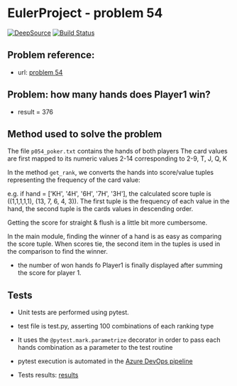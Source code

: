# EulerProject  - problem 54

[![DeepSource](https://static.deepsource.io/deepsource-badge-light-mini.svg)](https://deepsource.io/gh/xmayeur/euler54/?ref=repository-badge)
[![Build Status](https://dev.azure.com/xmayeur/Euler54/_apis/build/status/xmayeur.euler54?branchName=master)](https://dev.azure.com/xmayeur/Euler54/_build/latest?definitionId=15&branchName=master)

## Problem reference:
* url: [problem 54](https://projecteuler.net/problem=54)

## Problem: how many hands does Player1 win? 

* result = 376

## Method used to solve the problem
The file `p054_poker.txt` contains the hands of both players
The card values are first mapped to its numeric values 2-14 corresponding to 2-9, T, J, Q, K

In the method `get_rank`, we converts the hands into score/value tuples representing the frequency of the card value: 

e.g. if hand = ['KH', '4H', '6H', '7H', '3H'], the calculated score tuple is
((1,1,1,1,1), (13, 7, 6, 4, 3)). The first tuple is the frequency of each value in the hand, the second tuple is the cards values in descending order.


Getting the score for straight & flush is a little bit more cumbersome. 

In the main module, finding the winner of a hand is as easy as comparing the score tuple. When scores tie, the second item in the tuples is used in the comparison to find the winner.

* the number of won hands fo Player1 is finally displayed after summing the score for player 1.

## Tests 

* Unit tests are performed using pytest.
* test file is test.py, asserting 100 combinations of each ranking type   
* It uses the `@pytest.mark.parametrize` decorator in order to pass each hands combination as a parameter to the test routine  
* pytest execution is automated in the [Azure DevOps pipeline](https://dev.azure.com/xmayeur/Euler54)

* Tests results: [results](https://dev.azure.com/xmayeur/Euler54/_build/results?buildId=238&view=ms.vss-test-web.build-test-results-tab) 
